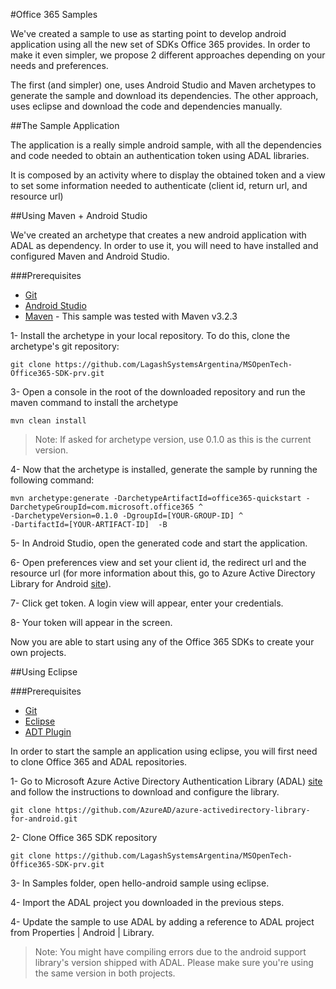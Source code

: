 #Office 365 Samples

We've created a sample to use as starting point to develop android application using all the new set of SDKs Office 365 provides. In order to make it even simpler, we propose 2 different approaches depending on your needs and preferences.

The first (and simpler) one, uses Android Studio and Maven archetypes to generate the sample and download its dependencies. The other approach, uses eclipse and download the code and dependencies manually.

##The Sample Application

The application is a really simple android sample, with all the dependencies and code needed to obtain an authentication token using ADAL libraries.

It is composed by an activity where to display the obtained token and a view to set some information needed to authenticate (client id, return url, and resource url)

##Using Maven + Android Studio

We've created an archetype that creates a new android application with ADAL as dependency. In order to use it, you will need to have installed and configured Maven and Android Studio.

###Prerequisites

- [Git](http://git-scm.com/)
- [Android Studio](https://developer.android.com/sdk/installing/studio.html) 
- [Maven](http://maven.apache.org/) - This sample was tested with Maven v3.2.3 

1- Install the archetype in your local repository. To do this, clone the archetype's git repository: 

```
git clone https://github.com/LagashSystemsArgentina/MSOpenTech-Office365-SDK-prv.git
```

3- Open a console in the root of the downloaded repository and run the maven command to install the archetype
	
```
mvn clean install
```

>Note: If asked for archetype version, use 0.1.0 as this is the current version.

4- Now that the archetype is installed, generate the sample by running the following command:

```
mvn archetype:generate -DarchetypeArtifactId=office365-quickstart -DarchetypeGroupId=com.microsoft.office365 ^
-DarchetypeVersion=0.1.0 -DgroupId=[YOUR-GROUP-ID] ^
-DartifactId=[YOUR-ARTIFACT-ID]  -B
```

5- In Android Studio, open the generated code and start the application.

6- Open preferences view and set your client id, the redirect url and the resource url (for more information about this, go to Azure Active Directory Library for Android [site](https://github.com/AzureAD/azure-activedirectory-library-for-android)). 

7- Click get token. A login view will appear, enter your credentials. 

8- Your token will appear in the screen.

Now you are able to start using any of the Office 365 SDKs to create your own projects.

##Using Eclipse

###Prerequisites

- [Git](http://git-scm.com/)
- [Eclipse](https://www.eclipse.org/home/index.php)
- [ADT Plugin](http://developer.android.com/tools/sdk/eclipse-adt.html)

In order to start the sample an application using eclipse, you will first need to clone Office 365 and ADAL repositories.

1- Go to Microsoft Azure Active Directory Authentication Library (ADAL) [site](https://github.com/AzureAD/azure-activedirectory-library-for-android) and follow the instructions to download and configure the library.

```
git clone https://github.com/AzureAD/azure-activedirectory-library-for-android.git
```

2- Clone Office 365 SDK repository

```
git clone https://github.com/LagashSystemsArgentina/MSOpenTech-Office365-SDK-prv.git
```

3- In Samples folder, open hello-android sample using eclipse.

4- Import the ADAL project you downloaded in the previous steps.

4- Update the sample to use ADAL by adding a reference to ADAL project from Properties | Android | Library.

>Note: You might have compiling errors due to the android support library's version shipped with ADAL. Please make sure you're using the same version in both projects.
